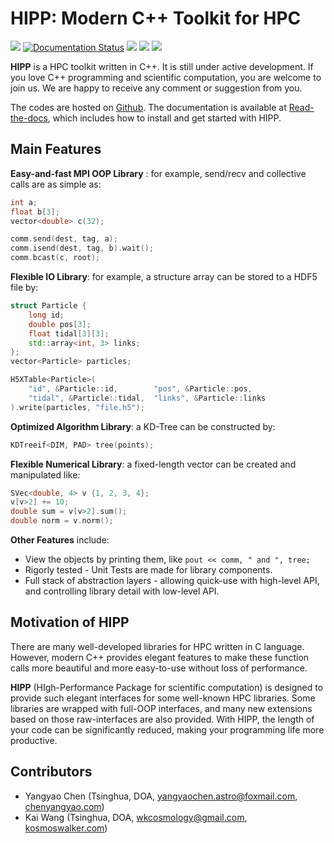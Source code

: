HIPP: Modern C++ Toolkit for HPC
======================================================================

[![](https://img.shields.io/github/v/release/ChenYangyao/hipp?include_prereleases)](https://github.com/ChenYangyao/hipp/releases)
[![Documentation Status](https://readthedocs.org/projects/hipp/badge/?version=latest)](https://hipp.readthedocs.io/en/latest/?badge=latest)
[![](https://img.shields.io/github/workflow/status/ChenYangyao/hipp/CMake)](https://github.com/ChenYangyao/hipp/actions?query=workflow%3ACMake)
[![](https://img.shields.io/github/last-commit/ChenYangyao/hipp)](https://github.com/ChenYangyao/hipp/commits/master)
[![](https://img.shields.io/github/license/ChenYangyao/hipp)](https://github.com/ChenYangyao/hipp/blob/master/LICENSE)


**HIPP** is a HPC toolkit written in C++. It is still under active development. 
If you love C++ programming and scientific computation, you 
are welcome to join us. We are happy to receive any comment or suggestion from you. 

The codes are hosted on [Github](https://github.com/ChenYangyao/hipp). 
The documentation is available at [Read-the-docs](https://hipp.readthedocs.io/), which includes
how to install and get started with HIPP.

Main Features 
-----------------------

**Easy-and-fast MPI OOP Library** : for example, send/recv and collective calls are as simple as:
```c++
int a;
float b[3];
vector<double> c(32);

comm.send(dest, tag, a);
comm.isend(dest, tag, b).wait();
comm.bcast(c, root);
```

**Flexible IO Library**: for example, a structure array can be stored to a HDF5 file by:
```c++
struct Particle {
    long id;
    double pos[3]; 
    float tidal[3][3]; 
    std::array<int, 3> links;
};
vector<Particle> particles;

H5XTable<Particle>( 
    "id", &Particle::id,        "pos", &Particle::pos, 
    "tidal", &Particle::tidal,  "links", &Particle::links
).write(particles, "file.h5");
```

**Optimized Algorithm Library**: a KD-Tree can be constructed by:
```c++
KDTreeif<DIM, PAD> tree(points);
```

**Flexible Numerical Library**: a fixed-length vector can be created and manipulated like:
```c++
SVec<double, 4> v {1, 2, 3, 4};
v[v>2] += 10;
double sum = v[v>2].sum();
double norm = v.norm();
```

**Other Features** include:

- View the objects by printing them, like `pout << comm, " and ", tree;`
- Rigorly tested - Unit Tests are made for library components.
- Full stack of abstraction layers - allowing quick-use with high-level API, and controlling library detail with low-level API.

Motivation of HIPP
-----------------------

There are many well-developed libraries for HPC written in C language. However, modern C++ provides
elegant features to make these function calls more beautiful and more easy-to-use without loss of 
performance. 

**HIPP** (HIgh-Performance Package for scientific computation) is designed to provide such elegant 
interfaces for some well-known HPC libraries. Some libraries
are wrapped with full-OOP interfaces, and many new extensions based on those raw-interfaces are also provided.
With HIPP, the length of your code can be significantly reduced, making your programming life more productive.

Contributors
----------------

- Yangyao Chen (Tsinghua, DOA, [yangyaochen.astro@foxmail.com](mailto:yangyaochen.astro@foxmail.com), [chenyangyao.com](https://www.chenyangyao.com/))
- Kai Wang (Tsinghua, DOA, [wkcosmology@gmail.com](mailto:wkcosmology@gmail.com), [kosmoswalker.com](https://www.kosmoswalker.com/))
